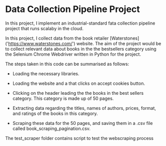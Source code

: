 # Data Collection Pipeline Project

In this project, I implement an industrial-standard fata collection pipeline project that runs scalaby in the cloud.

In this project, I collect data from the book retailer [Waterstones] ('https://www.waterstones.com/')  website. The aim of the project would be to collect relevant data about books in the the bestsellers category using the Selenium Chrome Webdriver written in Python for the project.

The steps taken in this code can be summarised as follows:
* Loading the necessary libraries.

* Loading the website and a that clicks on accept cookies button.

* Clicking on the header leading the the books in the best sellers category.
  This category is made up of 50 pages.
  
* Extracting data regarding the titles, names of authors, prices, format, and ratings of the books in this category.

* Scraping these data for the 50 pages, and saving them in a .csv file called book_scraping_pagination.csv.

The test_scraper folder contains script to test the webscraping process

